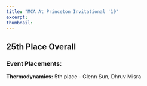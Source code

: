 ```yaml
---
title: "MCA At Princeton Invitational '19"
excerpt: 
thumbnail: 
---
```


## 25th Place Overall


### Event Placements:
**Thermodynamics:** 5th place - Glenn Sun, Dhruv Misra